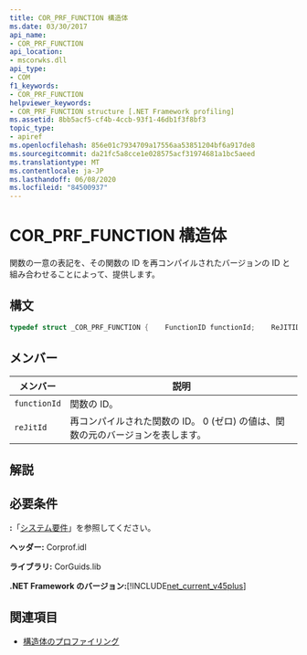 ```yaml
---
title: COR_PRF_FUNCTION 構造体
ms.date: 03/30/2017
api_name:
- COR_PRF_FUNCTION
api_location:
- mscorwks.dll
api_type:
- COM
f1_keywords:
- COR_PRF_FUNCTION
helpviewer_keywords:
- COR_PRF_FUNCTION structure [.NET Framework profiling]
ms.assetid: 8bb5acf5-cf4b-4ccb-93f1-46db1f3f8bf3
topic_type:
- apiref
ms.openlocfilehash: 856e01c7934709a17556aa53851204bf6a917de8
ms.sourcegitcommit: da21fc5a8cce1e028575acf31974681a1bc5aeed
ms.translationtype: MT
ms.contentlocale: ja-JP
ms.lasthandoff: 06/08/2020
ms.locfileid: "84500937"
---
```

# <a name="cor_prf_function-structure"></a>COR_PRF_FUNCTION 構造体
関数の一意の表記を、その関数の ID を再コンパイルされたバージョンの ID と組み合わせることによって、提供します。  
  
## <a name="syntax"></a>構文  
  
```cpp  
typedef struct _COR_PRF_FUNCTION {    FunctionID functionId;    ReJITID    reJitId;} COR_PRF_FUNCTION;  
```  
  
## <a name="members"></a>メンバー  
  
|メンバー|説明|  
|------------|-----------------|  
|`functionId`|関数の ID。|  
|`reJitId`|再コンパイルされた関数の ID。 0 (ゼロ) の値は、関数の元のバージョンを表します。|  
  
## <a name="remarks"></a>解説  
  
## <a name="requirements"></a>必要条件  
 **:**「[システム要件](../../get-started/system-requirements.md)」を参照してください。  
  
 **ヘッダー:** Corprof.idl  
  
 **ライブラリ:** CorGuids.lib  
  
 **.NET Framework のバージョン:**[!INCLUDE[net_current_v45plus](../../../../includes/net-current-v45plus-md.md)]  
  
## <a name="see-also"></a>関連項目

- [構造体のプロファイリング](profiling-structures.md)
